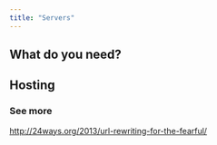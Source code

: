 ```yaml
---
title: "Servers"
---
```


## What do you need?

## Hosting

### See more

http://24ways.org/2013/url-rewriting-for-the-fearful/
